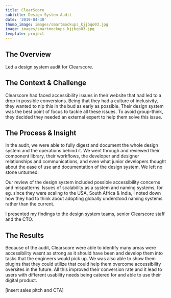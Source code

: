 ```yaml
---
title: ClearScore
subtitle: Design System Audit
date: '2019-04-30'
thumb_image: images/smartmockups_kjjbqo03.jpg
image: images/smartmockups_kjjbqo03.jpg
template: project
---
```

####

## The Overview

Led a design system audit for Clearscore.

## The Context & Challenge

Clearscore had faced accessibility issues in their website that had led to a drop in possible conversions. Being that they had a culture of inclusivity, they wanted to nip this in the bud as early as possible. Their design system was the best point of focus to tackle all these issues. To avoid group-think, they decided they needed an external expert to help them solve this issue.

## The Process & Insight

In the audit, we were able to fully digest and document the whole design system and the operations behind it. We went through and reviewed their component library, their workflows, the developer and designer relationships and communications, and even what junior developers thought about the ease of use and documentation of the design system. We left no stone unturned.

Our review of the design system included possible accessibility concerns and mispatterns. Issues of scalability as a system and naming systems, for eg. since they were scaling to the USA, South Africa & India, I noted down how they had to think about adopting globally understood naming systems rather than the current.

I presented my findings to the design system teams, senior Clearscore staff and the CTO.

## The Results

Because of the audit, Clearscore were able to identify many areas were accessibility wasnt as strong as it should have been and develop them into tasks that the engineers would pick up. We was also able to show them plugins that they could utilize that could help them overcome accessibility oversites in the future. All this improved their conversion rate and it lead to users with different usability needs being catered for and able to use their digital product.

\[insert sales pitch and CTA]
